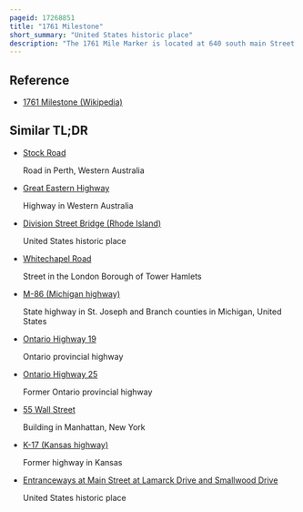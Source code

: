 ```yaml
---
pageid: 17268851
title: "1761 Milestone"
short_summary: "United States historic place"
description: "The 1761 Mile Marker is located at 640 south main Street in Woonsocket Rhode Island. The Stone originally marked the Intersection of a colonial Highway from great Road and an east-west Route from Boston Massachusetts to connecticut. It was rediscovered while a Road was installed. In 1898 it was restored by the local Chapter of Daughters of the american Revolution to its original Location. The Stone is embedded in a low Wall at the Corner of south main Street and smithfield Road. It was added to the National Register of Historic Places on November 24, 1982, and is historically significant as a colonial-era Highway Marker."
---
```


## Reference

- [1761 Milestone (Wikipedia)](https://en.wikipedia.org/?curid=17268851)

## Similar TL;DR

- [Stock Road](/tldr/en/stock-road)

  Road in Perth, Western Australia

- [Great Eastern Highway](/tldr/en/great-eastern-highway)

  Highway in Western Australia

- [Division Street Bridge (Rhode Island)](/tldr/en/division-street-bridge-rhode-island)

  United States historic place

- [Whitechapel Road](/tldr/en/whitechapel-road)

  Street in the London Borough of Tower Hamlets

- [M-86 (Michigan highway)](/tldr/en/m-86-michigan-highway)

  State highway in St. Joseph and Branch counties in Michigan, United States

- [Ontario Highway 19](/tldr/en/ontario-highway-19)

  Ontario provincial highway

- [Ontario Highway 25](/tldr/en/ontario-highway-25)

  Former Ontario provincial highway

- [55 Wall Street](/tldr/en/55-wall-street)

  Building in Manhattan, New York

- [K-17 (Kansas highway)](/tldr/en/k-17-kansas-highway)

  Former highway in Kansas

- [Entranceways at Main Street at Lamarck Drive and Smallwood Drive](/tldr/en/entranceways-at-main-street-at-lamarck-drive-and-smallwood-drive)

  United States historic place
